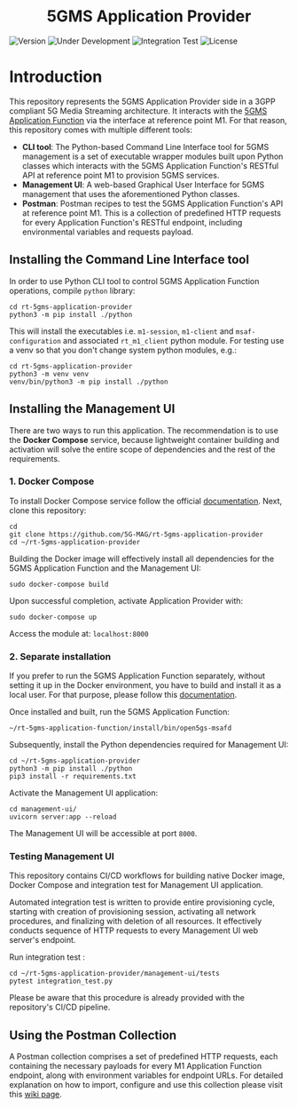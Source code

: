 <h1 align="center">5GMS Application Provider</h1>
<p align="left">
  <img src="https://img.shields.io/github/v/tag/5G-MAG/rt-5gms-application-function?label=version" alt="Version">
  <img src="https://img.shields.io/badge/Status-Under_Development-yellow" alt="Under Development">
  <img src="https://github.com/5G-MAG/rt-5gms-application-provider/actions/workflows/integration-test.yml/badge.svg" alt="Integration Test">
  <img src="https://img.shields.io/badge/License-5G--MAG%20Public%20License%20(v1.0)-blue" alt="License">
</p>

# Introduction

This repository represents the 5GMS Application Provider side in a 3GPP compliant 5G Media Streaming
architecture. It interacts with the [5GMS Application Function](https://github.com/5G-MAG/rt-5gms-application-function)
via the interface at reference point M1. For that reason, this repository comes with multiple different tools:

* **CLI tool**: The Python-based Command Line Interface tool for 5GMS management is a set of executable wrapper modules
  built upon Python classes which interacts with the 5GMS Application Function's RESTful API at reference point M1 to
  provision 5GMS services.
* **Management UI**: A web-based Graphical User Interface for 5GMS management that uses the aforementioned Python classes.
* **Postman**: Postman recipes to test the 5GMS Application Function's API at reference point M1. This is a collection
  of predefined HTTP requests for every Application Function's RESTful endpoint, including environmental variables and
  requests payload.

## Installing the Command Line Interface tool

In order to use Python CLI tool to control 5GMS Application Function operations, compile `python` library:

```
cd rt-5gms-application-provider
python3 -m pip install ./python
```

This will install the executables i.e. `m1-session`, `m1-client` and `msaf-configuration` and associated `rt_m1_client`
python module.
For testing use a venv so that you don't change system python modules, e.g.:

```
cd rt-5gms-application-provider
python3 -m venv venv
venv/bin/python3 -m pip install ./python
```

## Installing the Management UI

There are two ways to run this application. The recommendation is to use the **Docker Compose** service, because
lightweight container building and activation will solve the entire scope of dependencies and the rest of the
requirements.

### 1. Docker Compose

To install Docker Compose service follow the official [documentation](https://docs.docker.com/compose/install/). Next,
clone this
repository:

```
cd
git clone https://github.com/5G-MAG/rt-5gms-application-provider
cd ~/rt-5gms-application-provider
```

Building the Docker image will effectively install all dependencies for the 5GMS Application Function and the Management UI:

```
sudo docker-compose build
```

Upon successful completion, activate Application Provider with:

```
sudo docker-compose up
```

Access the module at: `localhost:8000`

### 2. Separate installation

If you prefer to run the 5GMS Application Function separately,
without setting it up in the Docker environment, you have to build and install it as a local user. For that
purpose, please follow
this [documentation](https://github.com/5G-MAG/rt-5gms-application-function/wiki/Testing-as-a-Local-User).

Once installed and built, run the 5GMS Application Function:

```
~/rt-5gms-application-function/install/bin/open5gs-msafd
```

Subsequently, install the Python dependencies required for Management UI:

```
cd ~/rt-5gms-application-provider
python3 -m pip install ./python
pip3 install -r requirements.txt
```

Activate the Management UI application:

```
cd management-ui/
uvicorn server:app --reload
```

The Management UI will be accessible at port `8000`.

### Testing Management UI

This repository contains CI/CD workflows for building native Docker image, Docker Compose and integration test for
Management UI application.

Automated integration test is written to provide entire provisioning cycle, starting with creation of provisioning
session, activating all network procedures, and finalizing with deletion of all resources. It effectively conducts
sequence of HTTP requests to every Management UI web server's endpoint.

Run integration test :

```
cd ~/rt-5gms-application-provider/management-ui/tests
pytest integration_test.py
```

Please be aware that this procedure is already provided with the repository's CI/CD pipeline.

## Using the Postman Collection

A Postman collection comprises a set of predefined HTTP requests, each containing the necessary payloads for every M1
Application Function endpoint, along with environment variables for endpoint URLs. For detailed explanation on how to
import, configure and use this collection please visit
this [wiki page](https://github.com/5G-MAG/rt-5gms-application-function/wiki/Testing-with-Postman).
